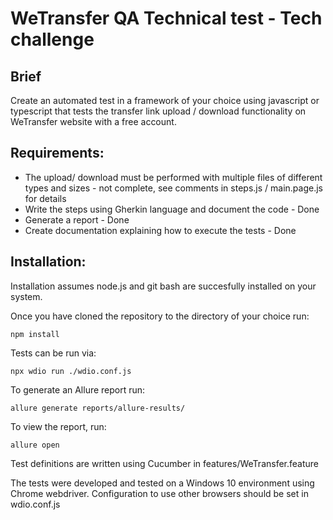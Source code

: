 WeTransfer QA Technical test - Tech challenge
=============================================

Brief
-----
Create an automated test in a framework of your choice using javascript or
typescript that tests the transfer link upload / download functionality on WeTransfer
website with
a free account.

Requirements:
-------------
* The upload/ download must be performed with multiple files of different types
and sizes - not complete, see comments in steps.js / main.page.js for details
* Write the steps using Gherkin language and document the code - Done
* Generate a report - Done
* Create documentation explaining how to execute the tests - Done

Installation:
-------------
Installation assumes node.js and git bash are succesfully installed on your system.

Once you have cloned the repository to the directory of your choice run:

    npm install

Tests can be run via:

    npx wdio run ./wdio.conf.js

To generate an Allure report run:

    allure generate reports/allure-results/

To view the report, run:

    allure open

Test definitions are written using Cucumber in features/WeTransfer.feature

The tests were developed and tested on a Windows 10 environment using Chrome webdriver.
Configuration to use other browsers should be set in wdio.conf.js
